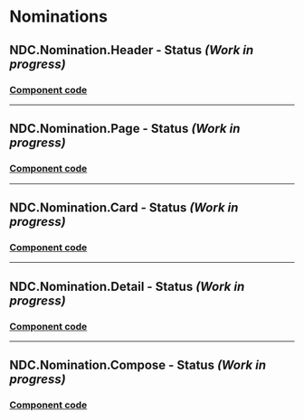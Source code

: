 # Nominations 

## NDC.Nomination.Header - **Status** ***(Work in progress)***
### [Component code](https://near.org/near/widget/ComponentDetailsPage?src=syi216.near/widget/NDC.Nomination.Header)

---
## NDC.Nomination.Page - **Status** ***(Work in progress)***
### [Component code](https://near.org/near/widget/ComponentDetailsPage?src=syi216.near/widget/NDC.Nomination.Page)

---

## NDC.Nomination.Card - **Status** ***(Work in progress)***
### [Component code](https://near.org/syi216.near/widget/NDC.nomination.card)

---

## NDC.Nomination.Detail - **Status** ***(Work in progress)***
### [Component code](https://near.org/near/widget/ComponentDetailsPage?src=syi216.near/widget/NDC.Nomination.Detail)

---

## NDC.Nomination.Compose - **Status** ***(Work in progress)***
### [Component code](https://near.org/dokxo.near/widget/NDC.Nomination.Compose)
